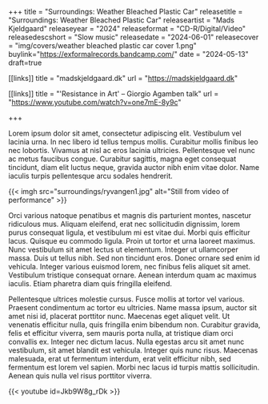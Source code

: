 +++
title = "Surroundings: Weather Bleached Plastic Car"
releasetitle = "Surroundings: Weather Bleached Plastic Car"
releaseartist = "Mads Kjeldgaard"
releaseyear = "2024"
releaseformat = "CD-R/Digital/Video"
releasedescshort = "Slow music"
releasedate = "2024-06-01"
releasecover = "img/covers/weather bleached plastic car cover 1.png"
buylink="https://exformalrecords.bandcamp.com/"
date = "2024-05-13"
draft=true

[[links]]
title = "madskjeldgaard.dk"
url = "https://madskjeldgaard.dk"

[[links]]
title = "'Resistance in Art' – Giorgio Agamben talk" 
url = "https://www.youtube.com/watch?v=one7mE-8y9c"

+++

Lorem ipsum dolor sit amet, consectetur adipiscing elit. Vestibulum vel lacinia urna. In nec libero id tellus tempus mollis. Curabitur mollis finibus leo nec lobortis. Vivamus at nisl ac eros lacinia ultricies. Pellentesque vel nunc ac metus faucibus congue. Curabitur sagittis, magna eget consequat tincidunt, diam elit luctus neque, gravida auctor nibh enim vitae dolor. Name iaculis turpis pellentesque arcu sodales hendrerit.

{{< imgh src="surroundings/ryvangen1.jpg" alt="Still from video of performance" >}}

Orci various natoque penatibus et magnis dis parturient montes, nascetur ridiculous mus. Aliquam eleifend, erat nec sollicitudin dignissim, lorem purus consequat ligula, et vestibulum mi est vitae dui. Morbi quis efficitur lacus. Quisque eu commodo ligula. Proin ut tortor et urna laoreet maximus. Nunc vestibulum sit amet lectus ut elementum. Integer ut ullamcorper massa. Duis ut tellus nibh. Sed non tincidunt eros. Donec ornare sed enim id vehicula. Integer various euismod lorem, nec finibus felis aliquet sit amet. Vestibulum tristique consequat ornare. Aenean interdum quam ac maximus iaculis. Etiam pharetra diam quis fringilla eleifend.

Pellentesque ultrices molestie cursus. Fusce mollis at tortor vel various. Praesent condimentum ac tortor eu ultricies. Name massa ipsum, auctor sit amet nisi id, placerat porttitor nunc. Maecenas eget aliquet velit. Ut venenatis efficitur nulla, quis fringilla enim bibendum non. Curabitur gravida, felis et efficitur viverra, sem mauris porta nulla, at tristique diam orci convallis ex. Integer nec dictum lacus. Nulla egestas arcu sit amet nunc vestibulum, sit amet blandit est vehicula. Integer quis nunc risus. Maecenas malesuada, erat ut fermentum interdum, erat velit efficitur nibh, sed fermentum est lorem vel sapien. Morbi nec lacus id turpis mattis sollicitudin. Aenean quis nulla vel risus porttitor viverra.

{{< youtube id=Jkb9W8g_rDk >}}
